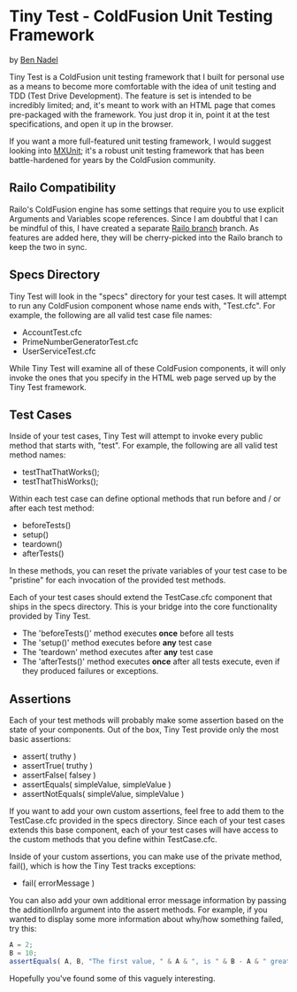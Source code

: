 
# Tiny Test - ColdFusion Unit Testing Framework

by [Ben Nadel][1]

Tiny Test is a ColdFusion unit testing framework that I built for personal use as a means
to become more comfortable with the idea of unit testing and TDD (Test Drive Development).
The feature is set is intended to be incredibly limited; and, it's meant to work with an
HTML page that comes pre-packaged with the framework. You just drop it in, point it at
the test specifications, and open it up in the browser.

If you want a more full-featured unit testing framework, I would suggest looking into
[MXUnit][2]; it's a robust unit testing framework that has been battle-hardened for years
by the ColdFusion community.

## Railo Compatibility

Railo's ColdFusion engine has some settings that require you to use explicit Arguments
and Variables scope references. Since I am doubtful that I can be mindful of this, I
have created a separate [Railo branch][3] branch. As features are added here, they will
be cherry-picked into the Railo branch to keep the two in sync.

## Specs Directory

Tiny Test will look in the "specs" directory for your test cases. It will attempt to run
any ColdFusion component whose name ends with, "Test.cfc". For example, the following are
all valid test case file names:

* AccountTest.cfc
* PrimeNumberGeneratorTest.cfc
* UserServiceTest.cfc

While Tiny Test will examine all of these ColdFusion components, it will only invoke the
ones that you specify in the HTML web page served up by the Tiny Test framework.

## Test Cases

Inside of your test cases, Tiny Test will attempt to invoke every public method that
starts with, "test". For example, the following are all valid test method names:

* testThatThatWorks();
* testThatThisWorks();

Within each test case can define optional methods that run before and / or after each
test method:

* beforeTests()
* setup()
* teardown()
* afterTests()

In these methods, you can reset the private variables of your test case to be "pristine"
for each invocation of the provided test methods.

Each of your test cases should extend the TestCase.cfc component that ships in the specs
directory. This is your bridge into the core functionality provided by Tiny Test.

* The 'beforeTests()' method executes **once** before all tests
* The 'setup()' method executes before **any** test case
* The 'teardown' method executes after **any** test case
* The 'afterTests()' method executes **once** after all tests execute, even if they produced failures or exceptions.

## Assertions

Each of your test methods will probably make some assertion based on the state of your
components. Out of the box, Tiny Test provide only the most basic assertions:

* assert( truthy )
* assertTrue( truthy )
* assertFalse( falsey )
* assertEquals( simpleValue, simpleValue )
* assertNotEquals( simpleValue, simpleValue )

If you want to add your own custom assertions, feel free to add them to the TestCase.cfc
provided in the specs directory. Since each of your test cases extends this base
component, each of your test cases will have access to the custom methods that you define
within TestCase.cfc.

Inside of your custom assertions, you can make use of the private method, fail(), which
is how the Tiny Test tracks exceptions:

* fail( errorMessage )

You can also add your own additional error message information by passing the additionlInfo argument into the assert
methods. For example, if you wanted to display some more information about why/how something failed, try this:

```javascript
A = 2;
B = 10;
assertEquals( A, B, "The first value, " & A & ", is " & B - A & " greater than the second value, " & B);
```

Hopefully you've found some of this vaguely interesting.


[1]: http://www.bennadel.com
[2]: http://mxunit.org
[3]: https://github.com/bennadel/TinyTest/tree/railo
